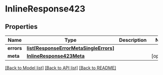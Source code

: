 # InlineResponse423

## Properties
Name | Type | Description | Notes
------------ | ------------- | ------------- | -------------
**errors** | [**list[ResponseErrorMetaSingleErrors]**](ResponseErrorMetaSingleErrors.md) |  | 
**meta** | [**InlineResponse423Meta**](InlineResponse423Meta.md) |  | [optional] 

[[Back to Model list]](../README.md#documentation-for-models) [[Back to API list]](../README.md#documentation-for-api-endpoints) [[Back to README]](../README.md)

